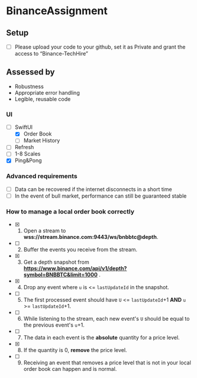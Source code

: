 # BinanceAssignment

## Setup

- [ ] Please upload your code to your github, set it as Private and grant the access to “Binance-TechHire”

## Assessed by

- Robustness
- Appropriate error handling
- Legible, reusable code

### UI

- [ ] SwiftUI
  - [x] Order Book
  - [ ] Market History
- [ ] Refresh
- [ ] 1-8 Scales
- [x] Ping&Pong

### Advanced requirements

- [ ] Data can be recovered if the internet disconnects in a short time
- [ ] In the event of bull market, performance can still be guaranteed stable

### How to manage a local order book correctly

- [x] 1. Open a stream to **wss://stream.binance.com:9443/ws/bnbbtc@depth**.
- [ ] 2. Buffer the events you receive from the stream.
- [x] 3. Get a depth snapshot from **https://www.binance.com/api/v1/depth?symbol=BNBBTC&limit=1000** .
- [x] 4. Drop any event where `u` is <= `lastUpdateId` in the snapshot.
- [ ] 5. The first processed event should have `U` <= `lastUpdateId`+1 **AND** `u` >= `lastUpdateId`+1.
- [ ] 6. While listening to the stream, each new event's `U` should be equal to the previous event's `u`+1.
- [ ] 7. The data in each event is the **absolute** quantity for a price level.
- [x] 8. If the quantity is 0, **remove** the price level.
- [ ] 9. Receiving an event that removes a price level that is not in your local order book can happen and is normal.
